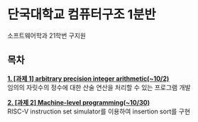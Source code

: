# 단국대학교 컴퓨터구조 1분반

소프트웨어학과 21학번 구지원

## 목차
<a href="https://github.com/ITKOO/dku_computer_structure/tree/main/homework1"><b>1. [과제 1] arbitrary precision integer arithmetic(~10/2)</b></a><br>
임의의 자릿수의 정수에 대한 산술 연산을 처리할 수 있는 프로그램 개발


<a href="https://github.com/ITKOO/dku_computer_structure/tree/main/homework2"><b>2. [과제 2] Machine-level programming(~10/30)</b></a><br>
RISC-V instruction set simulator를 이용하여 insertion sort를 구현
